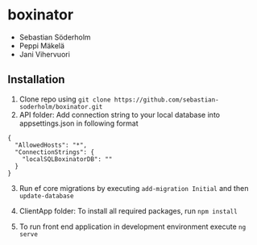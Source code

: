 # boxinator

* Sebastian Söderholm
* Peppi Mäkelä
* Jani Vihervuori

## Installation
1. Clone repo using `git clone https://github.com/sebastian-soderholm/boxinator.git`
2. API folder: Add connection string to your local database into appsettings.json in following format

```
{
  "AllowedHosts": "*",
  "ConnectionStrings": {
    "localSQLBoxinatorDB": ""
  }
}
```
3. Run ef core migrations by executing
`add-migration Initial` and then 
`update-database`

4. ClientApp folder: To install all required packages, run 
`npm install`

5. To run front end application in development environment execute
`ng serve`




